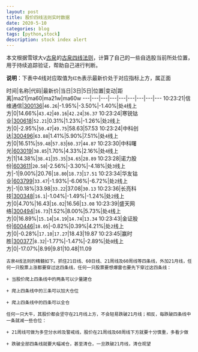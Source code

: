 ```yaml
---
layout: post
title: 股价四线法则实时数据
date: 2020-5-10
categories: blog
tags: [python,stock]
description: stock index alert
---
```



本文根据雪球大v[古泉](https://xueqiu.com/u/7148646888)的[古泉四线法则](https://xueqiu.com/7148646888/130498192)，计算了自己的一些自选股当前所处位置，用于持续追踪验证，帮助自己进行判断。

**说明**：下表中4线对应取值为`红色`表示最新价处于对应指标上方，属正面

时间|名称|代码|最新价|当日|3日|5日|位置|变动|距离|ma21|ma60|ma21w|ma60w
---|---|---|---|---|---|---|---|---
10:23:21|信维通信|[300136](https://xueqiu.com/S/SZ300136)|`46.26`|-1.95%|-3.50%|-1.40%|处`4`线上方|0|14.66%|`43.42`|`40.16`|`42.24`|`36.37`
10:23:24|寒锐钴业|[300618](https://xueqiu.com/S/SZ300618)|`52.21`|0.31%|1.23%|-1.26%|处`2`线上方|0|-2.95%|`50.47`|`49.75`|58.63|57.53
10:23:24|中科创达|[300496](https://xueqiu.com/S/SZ300496)|`63.88`|1.41%|5.90%|7.51%|处`4`线上方|0|16.51%|`59.48`|`57.83`|`60.37`|`44.87`
10:23:30|中科曙光|[603019](https://xueqiu.com/S/SH603019)|`38.85`|1.70%|4.33%|2.16%|处`4`线上方|1|14.38%|`38.41`|`35.35`|`34.65`|`28.89`
10:23:28|诺力股份|[603611](https://xueqiu.com/S/SH603611)|`20.58`|-2.56%|-3.30%|-4.18%|处`3`线上方|-1|9.00%|20.76|`18.80`|`18.73`|`17.51`
10:23:34|华友钴业|[603799](https://xueqiu.com/S/SH603799)|`33.47`|-1.93%|-6.06%|-6.72%|处`2`线上方|-1|0.18%|33.98|`33.22`|37.08|`30.13`
10:23:36|长亮科技|[300348](https://xueqiu.com/S/SZ300348)|`16.1`|-1.04%|-1.49%|-1.24%|处`2`线上方|0|4.70%|16.43|`16.02`|16.56|`13.08`
10:23:39|盛天网络|[300494](https://xueqiu.com/S/SZ300494)|`16.73`|1.52%|8.00%|5.73%|处`4`线上方|0|16.89%|`15.14`|`14.19`|`14.74`|`13.34`
10:23:43|金证股份|[600446](https://xueqiu.com/S/SH600446)|`18.05`|-0.82%|0.39%|4.21%|处`2`线上方|0|-0.28%|`17.10`|`17.27`|18.43|19.87
10:23:45|赢时胜|[300377](https://xueqiu.com/S/SZ300377)|`8.32`|-1.77%|-1.47%|-2.89%|处`0`线上方|0|-17.07%|8.99|9.81|10.48|11.09

```
古泉4线法则的精髓如下。抓住21日线、60日线、21周线及60周线等四条线，外加21月线，任何一只股票上涨都要穿过这四条线，任何一只股票要想爆雷也要先下穿过这四条线：

+ 当股价爬上四条线中的两条可以少量建仓

+ 爬上四条线中的三条可以加大仓位

+ 爬上四条线中的四条可以全仓

任何一只大牛，其股价都会坚守在21月线上方，不会轻易跌破21月线；相反，每跌破四条线中一条就减一些仓位：

+ 21周线可做为多空分水岭及警戒线，股价在21周线及60周线下方就要十分慎重，多看少做

+ 跌破全部四条线就要大幅减仓，甚至清仓，一旦跌破21月线，清仓观望
```